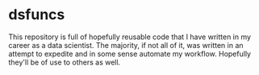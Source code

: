 # dsfuncs

This repository is full of hopefully reusable code that I have written in my career as a data scientist. The majority, if not all of it, was written in an attempt to expedite and in some sense automate my workflow. Hopefully they'll be of use to others as well.  

